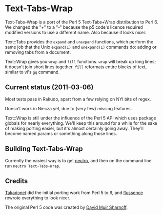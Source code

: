Text-Tabs-Wrap
==============

Text-Tabs-Wrap is a port of the Perl 5 Text-Tabs+Wrap distribution to Perl 6. We changed the "+" to
a "-" because the p5 code's licence required modified versions to use a different name. Also because
it looks nicer.

Text::Tabs provides the `expand` and `unexpand` functions, which perform the same job that the
Unix `expand(1)` and `unexpand(1)` commands do: adding or removing tabs from a document.

Text::Wrap gives you `wrap` and `fill` functions. `wrap` will break up long lines; it doesn't join
short lines together. `fill` reformats entire blocks of text, similar to vi's `gq` command.

Current status (2011-03-06)
---------------------------

Most tests pass in Rakudo, apart from a few relying on NYI bits of regex.

Doesn't work in Niecza yet, due to (very few) missing features.

Text::Wrap is still under the influence of the Perl 5 API which uses package globals for nearly
everything. We'll keep this around for a while for the sake of making porting easier, but it's
almost certainly going away. They'll become named params or something along those lines.

Building Text-Tabs-Wrap
-----------------------

Currently the easiest way is to get [neutro](https://github.com/tadzik/neutro), and then on the
command line run `neutro Text-Tabs-Wrap`.

Credits
-------

[Takadonet](https://github.com/Takadonet) did the initial porting work from Perl 5 to 6, and
[flussence](https://github.com/flussence) rewrote everything to look nicer.

The original Perl 5 code was created by [David Muir Sharnoff](http://search.cpan.org/~muir/).
